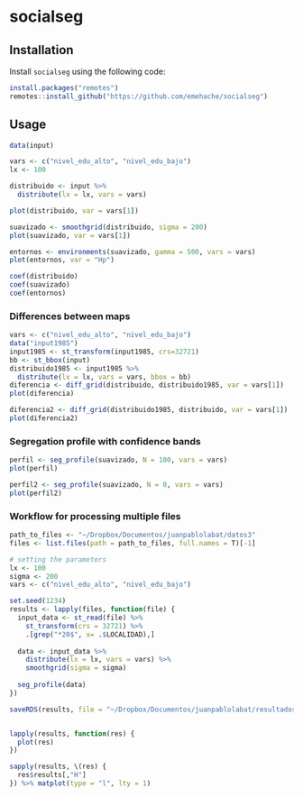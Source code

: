 
<!-- README.md is generated from README.Rmd. Please edit that file -->

# socialseg

## Installation

Install `socialseg` using the following code:

``` r
install.packages("remotes")
remotes::install_github("https://github.com/emehache/socialseg")
```

## Usage

``` r
data(input)

vars <- c("nivel_edu_alto", "nivel_edu_bajo")
lx <- 100

distribuido <- input %>% 
  distribute(lx = lx, vars = vars) 

plot(distribuido, var = vars[1])

suavizado <- smoothgrid(distribuido, sigma = 200)
plot(suavizado, var = vars[1])

entornos <- environments(suavizado, gamma = 500, vars = vars)
plot(entornos, var = "Hp")

coef(distribuido)
coef(suavizado)
coef(entornos)
```

### Differences between maps

``` r
vars <- c("nivel_edu_alto", "nivel_edu_bajo")
data("input1985")
input1985 <- st_transform(input1985, crs=32721)
bb <- st_bbox(input)
distribuido1985 <- input1985 %>% 
  distribute(lx = lx, vars = vars, bbox = bb)
diferencia <- diff_grid(distribuido, distribuido1985, var = vars[1])
plot(diferencia)

diferencia2 <- diff_grid(distribuido1985, distribuido, var = vars[1])
plot(diferencia2)
```

### Segregation profile with confidence bands

``` r
perfil <- seg_profile(suavizado, N = 100, vars = vars)
plot(perfil)

perfil2 <- seg_profile(suavizado, N = 0, vars = vars)
plot(perfil2)
```

### Workflow for processing multiple files

``` r
path_to_files <- "~/Dropbox/Documentos/juanpablolabat/datos3"
files <- list.files(path = path_to_files, full.names = T)[-1]

# setting the parameters
lx <- 100
sigma <- 200
vars <- c("nivel_edu_alto", "nivel_edu_bajo")

set.seed(1234)
results <- lapply(files, function(file) {
  input_data <- st_read(file) %>% 
    st_transform(crs = 32721) %>% 
    .[grep("*20$", x= .$LOCALIDAD),]
  
  data <- input_data %>%
    distribute(lx = lx, vars = vars) %>% 
    smoothgrid(sigma = sigma)
  
  seg_profile(data)
})

saveRDS(results, file = "~/Dropbox/Documentos/juanpablolabat/resultados/estimacion20240920.rds")
```

``` r

lapply(results, function(res) {
  plot(res)
})

sapply(results, \(res) {
  res$results[,"H"]
}) %>% matplot(type = "l", lty = 1)
```
